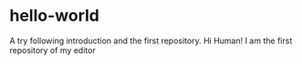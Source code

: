 # hello-world
A try following introduction and the first repository.
Hi Human!
I am the first repository of my editor
